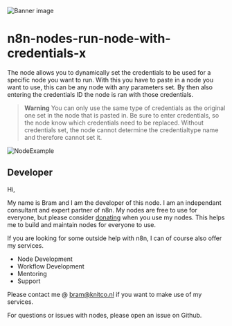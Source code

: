 ![Banner image](https://user-images.githubusercontent.com/10284570/173569848-c624317f-42b1-45a6-ab09-f0ea3c247648.png)


# n8n-nodes-run-node-with-credentials-x

The node allows you to dynamically set the credentials to be used for a specific node you want to run.
With this you have to paste in a node you want to use, this can be any node with any parameters set. By then also entering the credentials ID the node is ran with those credentials.

> **Warning**
> You can only use the same type of credentials as the original one set in the node that is pasted in.
> Be sure to enter credentials, so the node know which credentials need to be replaced. Without credentials set, the node cannot determine the credentialtype name and therefore cannot set it.

![NodeExample](https://github.com/bramkn/n8n-nodes-run-node-with-credentials/blob/master/img/crdentialsNodeImg.png)

## Developer

Hi, 

My name is Bram and I am the developer of this node.
I am an independant consultant and expert partner of n8n.
My nodes are free to use for everyone, but please consider [donating](https://donate.stripe.com/3cs5oe7xM6L77Yc5ko) when you use my nodes.
This helps me to build and maintain nodes for everyone to use.

If you are looking for some outside help with n8n, I can of course also offer my services.
* Node Development
* Workflow Development
* Mentoring
* Support

Please contact me @ bram@knitco.nl if you want to make use of my services.

For questions or issues with nodes, please open an issue on Github.


